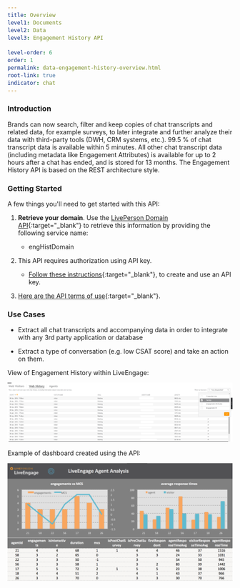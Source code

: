 ```yaml
---
title: Overview
level1: Documents
level2: Data
level3: Engagement History API

level-order: 6
order: 1
permalink: data-engagement-history-overview.html
root-link: true
indicator: chat
---
```

### Introduction

Brands can now search, filter and keep copies of chat transcripts and related data, for example surveys, to later integrate and further analyze their data with third-party tools (DWH, CRM systems, etc.). 99.5 % of chat transcript data is available within 5 minutes. All other chat transcript data (including metadata like Engagement Attributes) is available for up to 2 hours after a chat has ended, and is stored for 13 months. The Engagement History API is based on the REST architecture style.

### Getting Started

A few things you'll need to get started with this API:

1. **Retrieve your domain**. Use the [LivePerson Domain API](agent-domain-domain-api.html){:target="_blank"} to retrieve this information by providing the following service name:

	* engHistDomain

2. This API requires authorization using API key.

	* [Follow these instructions](guides-gettingstarted.html){:target="_blank"}, to create and use an API key.

3. [Here are the API terms of use](https://www.liveperson.com/policies/apitou){:target="_blank"}.



### Use Cases

* Extract all chat transcripts and accompanying data in order to integrate with any 3rd party application or database

* Extract a type of conversation (e.g. low CSAT score) and take an action on them.

View of Engagement History within LiveEngage:

![EngagementHistory](img/engagementhistory1.png)

Example of dashboard created using the API:

![EngagementHistory](img/engagementhistory2.png)

